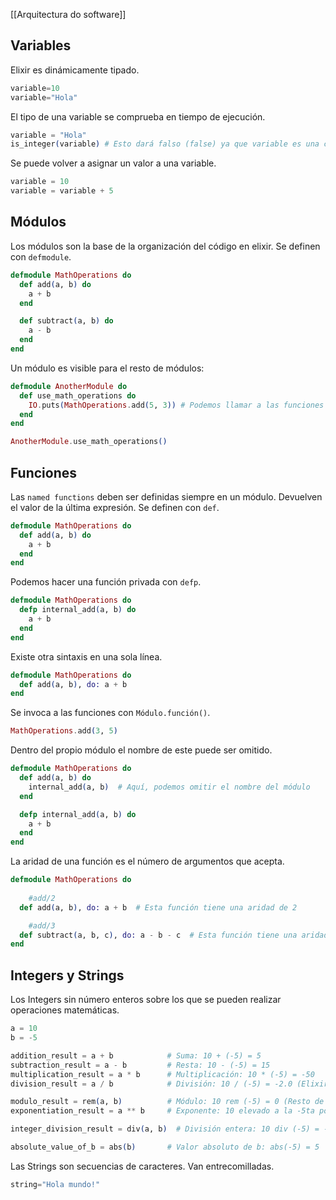 [[Arquitectura do software]]

## Variables
Elixir es dinámicamente tipado.
```elixir
variable=10
variable="Hola"
```

El tipo de una variable se comprueba en tiempo de ejecución.
```elixir
variable = "Hola"
is_integer(variable) # Esto dará falso (false) ya que variable es una cadena, no un entero.
```

Se puede volver a asignar un valor a una variable.
```elixir
variable = 10
variable = variable + 5
```

## Módulos
Los módulos son la base de la organización del código en elixir. Se definen con `defmodule`.
```elixir
defmodule MathOperations do
  def add(a, b) do
    a + b
  end

  def subtract(a, b) do
    a - b
  end
end
```

Un módulo es visible para el resto de módulos:
```elixir
defmodule AnotherModule do
  def use_math_operations do
    IO.puts(MathOperations.add(5, 3)) # Podemos llamar a las funciones definidas en MathOperations
  end
end

AnotherModule.use_math_operations()
```

## Funciones
Las `named functions` deben ser definidas siempre en un módulo. Devuelven el valor de la última expresión. Se definen con `def`. 
```elixir
defmodule MathOperations do
  def add(a, b) do
    a + b
  end
end
```

Podemos hacer una función privada con `defp`.
```elixir
defmodule MathOperations do
  defp internal_add(a, b) do
    a + b
  end
end
```

Existe otra sintaxis en una sola línea.
```elixir
defmodule MathOperations do
  def add(a, b), do: a + b
end
```

Se invoca a las funciones con `Módulo.función()`.
```elixir
MathOperations.add(3, 5)
```

Dentro del propio módulo el nombre de este puede ser omitido.
```elixir
defmodule MathOperations do
  def add(a, b) do
    internal_add(a, b)  # Aquí, podemos omitir el nombre del módulo
  end

  defp internal_add(a, b) do
    a + b
  end
end
```

La aridad de una función es el número de argumentos que acepta.
```elixir
defmodule MathOperations do
  
	#add/2
  def add(a, b), do: a + b  # Esta función tiene una aridad de 2

	#add/3
  def subtract(a, b, c), do: a - b - c  # Esta función tiene una aridad de 3
end
```

## Integers y Strings
Los Integers sin número enteros sobre los que se pueden realizar operaciones matemáticas.
```elixir
a = 10
b = -5

addition_result = a + b            # Suma: 10 + (-5) = 5
subtraction_result = a - b         # Resta: 10 - (-5) = 15
multiplication_result = a * b      # Multiplicación: 10 * (-5) = -50
division_result = a / b            # División: 10 / (-5) = -2.0 (Elixir devuelve un float)

modulo_result = rem(a, b)          # Módulo: 10 rem (-5) = 0 (Resto de la división)
exponentiation_result = a ** b     # Exponente: 10 elevado a la -5ta potencia = 0.00001

integer_division_result = div(a, b)  # División entera: 10 div (-5) = -2 (cociente entero)

absolute_value_of_b = abs(b)       # Valor absoluto de b: abs(-5) = 5
```

Las Strings son secuencias de caracteres. Van entrecomilladas.
```elixir
string="Hola mundo!"
```

